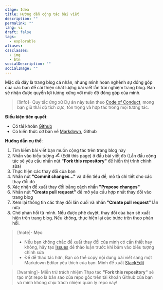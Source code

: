 ```yaml
---
stage: Idea
title: Hướng dẫn cộng tác bài viết
description: ""
permalink: ""
lang: vi
draft: false
tags:
  - explorable
aliases: 
cssclasses:
  - img
  - btn
socialDescription: ""
socialImage: ""
---
```


Mặc dù đây là trang blog cá nhân, nhưng mình hoan nghênh sự đóng góp của các bạn để cải thiện chất lượng bài viết lẫn trải nghiệm trang blog. Bạn sẽ nhận được quyền lợi tương xứng với mức độ đóng góp của mình.  

> [!info]- Quy tắc ứng xử 
> Dự án này tuân theo [Code of Conduct](https://github.com/PhDoanh/blog/blob/v4/CODE_OF_CONDUCT.md), mong bạn giữ thái độ tích cực, tôn trọng và hợp tác trong mọi tương tác.

**Điều kiện tiên quyết**:
- Có tài khoản [Github](https://github.com/)
- Có kiến thức cơ bản về [Markdown](https://www.markdownguide.org/), Github

**Hướng dẫn cụ thể**:
1. Tìm kiếm bài viết bạn muốn cộng tác trên trang blog này 
2. Nhấn vào biểu tượng <svg xmlns="http://www.w3.org/2000/svg" width="15" height="15" viewBox="0 0 24 24" fill="none" stroke="currentColor" stroke-width="2" stroke-linecap="round" stroke-linejoin="round" class="lucide lucide-pen-line-icon lucide-pen-line"><path d="M12 20h9"/><path d="M16.376 3.622a1 1 0 0 1 3.002 3.002L7.368 18.635a2 2 0 0 1-.855.506l-2.872.838a.5.5 0 0 1-.62-.62l.838-2.872a2 2 0 0 1 .506-.854z"/></svg> (Edit this page) ở đầu bài viết đó (Lần đầu cộng tác sẽ yêu cầu nhấn nút **"Fork this repository"** để hiển thị trình chỉnh sửa)
3. Thực hiện các thay đổi của bạn
4. Nhấn nút **"Commit changes..."** và điền tiêu đề, mô tả chi tiết cho các thay đổi đó
5. Xác nhận đề xuất thay đổi bằng cách nhấn **"Propose changes"**
6. Nhấn nút **"Create pull request"** để mở yêu cầu hợp nhất thay đổi vào trang blog
7. Xem lại thông tin các thay đổi lần cuối và nhấn **"Create pull request"** lần nữa 
8. Chờ phản hồi từ mình. Nếu được phê duyệt, thay đổi của bạn sẽ xuất hiện trên trang blog. Nếu không, thực hiện lại các bước trên theo phản hồi.

> [!note]- Mẹo
> - Nếu bạn không chắc đề xuất thay đổi của mình có cần thiết hay không, hãy tạo [Issues](https://github.com/PhDoanh/content/issues/new?template=feature_request.md) để thảo luận trước khi bấm vào biểu tượng chỉnh sửa
> - Để dễ thao tác hơn, Bạn có thể copy nội dung bài viết sang một Markdown Editor yêu thích của bạn. Mình đề xuất [StackEdit](https://stackedit.io/)

> [!warning]- Miễn trừ trách nhiệm
> Thao tác **"Fork this repository"** sẽ tạo một repo là bản sao của repo gốc trên tài khoản Github của bạn và mình không chịu trách nhiệm quản lý repo này!